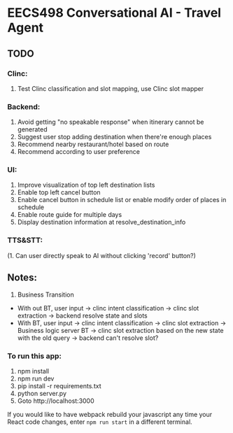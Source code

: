 # EECS498 Conversational AI - Travel Agent

## TODO
### Clinc:
1. Test Clinc classification and slot mapping, use Clinc slot mapper
### Backend:
1. Avoid getting "no speakable response" when itinerary cannot be generated
2. Suggest user stop adding destination when there're enough places
3. Recommend nearby restaurant/hotel based on route
4. Recommend according to user preference
### UI:
1. Improve visualization of top left destination lists
2. Enable top left cancel button
3. Enable cancel button in schedule list or enable modify order of places in schedule
4. Enable route guide for multiple days
5. Display destination information at resolve_destination_info
### TTS&STT:
(1. Can user directly speak to AI without clicking 'record' button?)


## Notes:
1. Business Transition
- With out BT, user input -> clinc intent classification -> clinc slot extraction -> backend resolve state and slots
- With BT, user input -> clinc intent classification -> clinc slot extraction -> Business logic server BT -> clinc slot extraction based on the new state with the old query -> backend can't resolve slot?


### To run this app:
1. npm install
2. npm run dev
3. pip install -r requirements.txt
4. python server.py
5. Goto http://localhost:3000

If you would like to have webpack rebuild your javascript any time your React code changes, enter `npm run start` in a different terminal.
